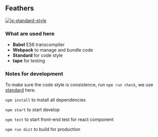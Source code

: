 ## Feathers

[![js-standard-style](https://cdn.rawgit.com/feross/standard/master/badge.svg)](https://github.com/feross/standard)


### What are used here

* **Babel** ES6 transcompiler
* **Webpack** to manage and bundle code
* **Standard** for code style
* **tape** for testing

### Notes for development

To make sure the code style is consistence, run `npm run check`, we use [standard](https://github.com/feross/standard) here.

`npm install` to install all dependencies

`npm start` to start develop

`npm test` to start front-end test for react component

`npm run dist` to build for production
